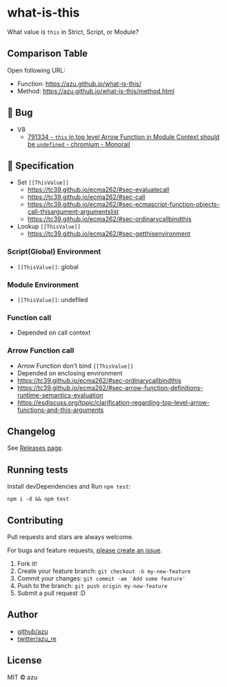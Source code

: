 # what-is-this

What value is `this` in Strict, Script, or Module?

## Comparison Table

Open following URL:

- Function: <https://azu.github.io/what-is-this/>
- Method: <https://azu.github.io/what-is-this/method.html>

## :bug: Bug

- V8
    - [791334 - `this` in top level Arrow Function in Module Context should be `undefined` - chromium - Monorail](https://bugs.chromium.org/p/chromium/issues/detail?id=791334 "791334 - `this` in top level Arrow Function in Module Context should be `undefined` - chromium - Monorail")

## :memo: Specification

- Set `[[ThisValue]]`
    - https://tc39.github.io/ecma262/#sec-evaluatecall
    - https://tc39.github.io/ecma262/#sec-call
    - https://tc39.github.io/ecma262/#sec-ecmascript-function-objects-call-thisargument-argumentslist
    - https://tc39.github.io/ecma262/#sec-ordinarycallbindthis
- Lookup `[[ThisValue]]`
    - https://tc39.github.io/ecma262/#sec-getthisenvironment 

### Script(Global) Environment

- `[[ThisValue]]`: global

### Module Environment

- `[[ThisValue]]`: undefiled

### Function call

- Depended on call context

### Arrow Function call

- Arrow Function don't bind `[[ThisValue]]`
- Depended on enclosing environment
- https://tc39.github.io/ecma262/#sec-ordinarycallbindthis
- https://tc39.github.io/ecma262/#sec-arrow-function-definitions-runtime-semantics-evaluation
- https://esdiscuss.org/topic/clarification-regarding-top-level-arrow-functions-and-this-arguments

## Changelog

See [Releases page](https://github.com/azu/what-is-this/releases).

## Running tests

Install devDependencies and Run `npm test`:

    npm i -d && npm test

## Contributing

Pull requests and stars are always welcome.

For bugs and feature requests, [please create an issue](https://github.com/azu/what-is-this/issues).

1. Fork it!
2. Create your feature branch: `git checkout -b my-new-feature`
3. Commit your changes: `git commit -am 'Add some feature'`
4. Push to the branch: `git push origin my-new-feature`
5. Submit a pull request :D

## Author

- [github/azu](https://github.com/azu)
- [twitter/azu_re](https://twitter.com/azu_re)

## License

MIT © azu
